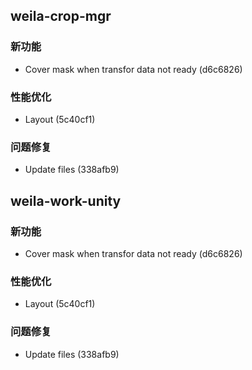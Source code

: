 ## weila-crop-mgr

### 新功能

- Cover mask when transfor data not ready (d6c6826)

### 性能优化

- Layout (5c40cf1)

### 问题修复

- Update files (338afb9)

## weila-work-unity

### 新功能

- Cover mask when transfor data not ready (d6c6826)

### 性能优化

- Layout (5c40cf1)

### 问题修复

- Update files (338afb9)